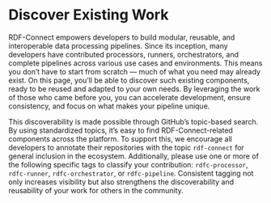 # Discover Existing Work

RDF-Connect empowers developers to build modular, reusable, and interoperable data processing pipelines.
Since its inception, many developers have contributed processors, runners, orchestrators, and complete pipelines across
various use cases and environments.
This means you don’t have to start from scratch — much of what you need may already exist.
On this page, you’ll be able to discover such existing components, ready to be reused and adapted to your own needs.
By leveraging the work of those who came before you, you can accelerate development, ensure consistency, and focus on
what makes your pipeline unique.

This discoverability is made possible through GitHub’s topic-based search.
By using standardized topics, it’s easy to find RDF-Connect-related components across the platform.
To support this, we encourage all developers to annotate their repositories with the topic `rdf-connect` for general
inclusion in the ecosystem.
Additionally, please use one or more of the following specific tags to classify your contribution: `rdfc-processor`,
`rdfc-runner`, `rdfc-orchestrator`, or `rdfc-pipeline`.
Consistent tagging not only increases visibility but also strengthens the discoverability and reusability of your work
for others in the community.

<!--@include: ./parts/component-discovery.md-->
